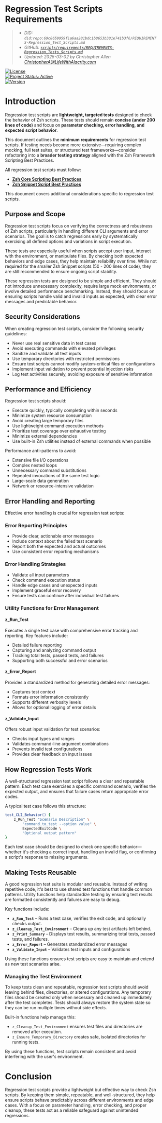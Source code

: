 # Regression Test Scripts Requirements
> - _DID: `did:repo:69c8659959f1a6aa281bdc1b8653b381e741b3f6/REQUIREMENTS-Regression_Test_Scripts.md`_
> - _GitHub: [`scripts/requirements/REQUIREMENTS-Regression_Tests_Scripts.md`](https://github.com/OpenIntegrityProject/scripts/blob/main/requirements/REQUIREMENTS-Regression_Tests_Scripts.md)_
> - _Updated: 2025-03-02 by Christopher Allen <ChristopherA@LifeWithAlacrity.com>_

[![License](https://img.shields.io/badge/License-BSD_2--Clause--Patent-blue.svg)](https://spdx.org/licenses/BSD-2-Clause-Patent.html)  
[![Project Status: Active](https://www.repostatus.org/badges/latest/wip.svg)](https://www.repostatus.org/#wip)  
[![Version](https://img.shields.io/badge/version-0.1.0-blue.svg)](CHANGELOG.md)

# Introduction
Regression test scripts are **lightweight, targeted tests** designed to check the behavior of Zsh scripts. These tests should remain **concise (under 200 lines of code)** and focus on **parameter checking, error handling, and expected script behavior**.

This document outlines the **minimum requirements** for regression test scripts. If testing needs become more extensive—requiring complex mocking, full test suites, or structured test frameworks—consider refactoring into a **broader testing strategy** aligned with the Zsh Framework Scripting Best Practices.

All regression test scripts must follow:
- **[Zsh Core Scripting Best Practices](REQUIREMENTS-Zsh_Core_Scripting_Best_Practices.md)**
- **[Zsh Snippet Script Best Practices](REQUIREMENTS-Zsh_Snippet_Script_Best_Practices.md)**

This document covers additional considerations specific to regression test scripts.

## Purpose and Scope

Regression test scripts focus on verifying the correctness and robustness of Zsh scripts, particularly in handling different CLI arguments and error scenarios. The goal is to catch regressions early by systematically exercising all defined options and variations in script execution.

These tests are especially useful when scripts accept user input, interact with the environment, or manipulate files. By checking both expected behaviors and edge cases, they help maintain reliability over time. While not required for the smaller Zsh Snippet scripts (50 - 200 lines of code), they are still recommended to ensure ongoing script stability.

These regression tests are designed to be simple and efficient. They should not introduce unnecessary complexity, require large mock environments, or involve detailed performance benchmarking. Instead, they should focus on ensuring scripts handle valid and invalid inputs as expected, with clear error messages and predictable behavior.

## Security Considerations

When creating regression test scripts, consider the following security guidelines:
- Never use real sensitive data in test cases
- Avoid executing commands with elevated privileges
- Sanitize and validate all test inputs
- Use temporary directories with restricted permissions
- Ensure test scripts cannot modify system-critical files or configurations
- Implement input validation to prevent potential injection risks
- Log test activities securely, avoiding exposure of sensitive information

## Performance and Efficiency

Regression test scripts should:
- Execute quickly, typically completing within seconds
- Minimize system resource consumption
- Avoid creating large temporary files
- Use lightweight command execution methods
- Prioritize test coverage over exhaustive testing
- Minimize external dependencies
- Use built-in Zsh utilities instead of external commands when possible

Performance anti-patterns to avoid:
- Extensive file I/O operations
- Complex nested loops
- Unnecessary command substitutions
- Repeated invocations of the same test logic
- Large-scale data generation
- Network or resource-intensive validation

## Error Handling and Reporting

Effective error handling is crucial for regression test scripts:

### Error Reporting Principles
- Provide clear, actionable error messages
- Include context about the failed test scenario
- Report both the expected and actual outcomes
- Use consistent error reporting mechanisms

### Error Handling Strategies
- Validate all input parameters
- Check command execution status
- Handle edge cases and unexpected inputs
- Implement graceful error recovery
- Ensure tests can continue after individual test failures

### Utility Functions for Error Management

#### z_Run_Test
Executes a single test case with comprehensive error tracking and reporting. Key features include:
- Detailed failure reporting
- Capturing and analyzing command output
- Tracking total tests, passed tests, and failures
- Supporting both successful and error scenarios

#### z_Error_Report
Provides a standardized method for generating detailed error messages:
- Captures test context
- Formats error information consistently
- Supports different verbosity levels
- Allows for optional logging of error details

#### z_Validate_Input
Offers robust input validation for test scenarios:
- Checks input types and ranges
- Validates command-line argument combinations
- Prevents invalid test configurations
- Provides clear feedback on input issues

## How Regression Tests Work

A well-structured regression test script follows a clear and repeatable pattern. Each test case exercises a specific command scenario, verifies the expected output, and ensures that failure cases return appropriate error codes. 

A typical test case follows this structure:

```zsh
test_CLI_Behavior() {
    z_Run_Test "Scenario Description" \
        "command_to_test --option value" \
        ExpectedExitCode \
        "Optional output pattern"
}
```

Each test case should be designed to check one specific behavior—whether it's checking a correct input, handling an invalid flag, or confirming a script's response to missing arguments.

## Making Tests Reusable

A good regression test suite is modular and reusable. Instead of writing repetitive code, it's best to use shared test functions that handle common patterns. Utility functions help standardize testing by ensuring test results are formatted consistently and failures are easy to debug.

Key functions include:
- **`z_Run_Test`** – Runs a test case, verifies the exit code, and optionally checks output.
- **`z_Cleanup_Test_Environment`** – Cleans up any test artifacts left behind.
- **`z_Print_Summary`** – Displays test results, summarizing total tests, passed tests, and failures.
- **`z_Error_Report`** – Generates standardized error messages
- **`z_Validate_Input`** – Validates test inputs and configurations

Using these functions ensures test scripts are easy to maintain and extend as new test scenarios arise.

### Managing the Test Environment

To keep tests clean and repeatable, regression test scripts should avoid leaving behind files, directories, or altered configurations. Any temporary files should be created only when necessary and cleaned up immediately after the test completes. Tests should always restore the system state so they can be run multiple times without side effects.

Built-in functions help manage this:
- `z_Cleanup_Test_Environment` ensures test files and directories are removed after execution.
- `z_Ensure_Temporary_Directory` creates safe, isolated directories for running tests.

By using these functions, test scripts remain consistent and avoid interfering with the user's environment.

# Conclusion

Regression test scripts provide a lightweight but effective way to check Zsh scripts. By keeping them simple, repeatable, and well-structured, they help ensure scripts behave predictably across different environments and edge cases. With a focus on parameter handling, error checking, and proper cleanup, these tests act as a reliable safeguard against unintended regressions.

